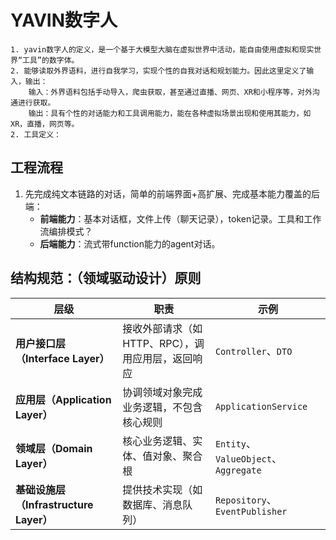# YAVIN数字人

```
1. yavin数字人的定义，是一个基于大模型大脑在虚拟世界中活动，能自由使用虚拟和现实世界“工具”的数字体。
2. 能够读取外界语料，进行自我学习，实现个性的自我对话和规划能力。因此这里定义了输入，输出：
    输入：外界语料包括手动导入，爬虫获取，甚至通过直播、网页、XR和小程序等，对外沟通进行获取。
    输出：具有个性的对话能力和工具调用能力，能在各种虚拟场景出现和使用其能力，如XR，直播，网页等。
2. 工具定义：
```

## 工程流程

1. 先完成纯文本链路的对话，简单的前端界面+高扩展、完成基本能力覆盖的后端：
   - **前端能力**：基本对话框，文件上传（聊天记录），token记录。工具和工作流编排模式？
   - **后端能力**：流式带function能力的agent对话。


## 结构规范：（领域驱动设计）原则

| 层级 | 职责 | 示例 |
|------|------|------|
| **用户接口层（Interface Layer）** | 接收外部请求（如 HTTP、RPC），调用应用层，返回响应 | `Controller`、`DTO` |
| **应用层（Application Layer）** | 协调领域对象完成业务逻辑，不包含核心规则 | `ApplicationService` |
| **领域层（Domain Layer）** | 核心业务逻辑、实体、值对象、聚合根 | `Entity`、`ValueObject`、`Aggregate` |
| **基础设施层（Infrastructure Layer）** | 提供技术实现（如数据库、消息队列） | `Repository`、`EventPublisher` |